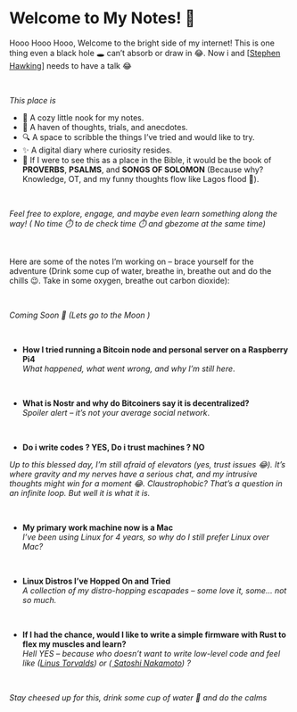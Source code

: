 # Welcome to My Notes! 👋


Hooo Hooo Hooo, Welcome to the bright side of my internet! This is one thing even a black hole 🕳️ can’t absorb or draw in 😂. Now i and [[Stephen Hawking](https://en.wikipedia.org/wiki/Stephen_Hawking)] needs to have a talk 😂

<br>

*This place is*

- 📝 A cozy little nook for my notes.
- 💭 A haven of thoughts, trials, and anecdotes.
- 🔍 A space to scribble the things I’ve tried and would like to try.
- ✨ A digital diary where curiosity resides.
- 📖 If I were to see this as a place in the Bible, it would be the book of **PROVERBS**, **PSALMS**, and **SONGS OF SOLOMON** (Because why? Knowledge,  OT, and my funny thoughts flow like Lagos flood 🌊).

<br>

*Feel free to explore, engage, and maybe even learn something along the way! ( No time ⏱️ to de check time ⏱️ and gbezome at the same time)*

<br>

Here are some of the notes I’m working on – brace yourself for the adventure (Drink some cup of water, breathe in, breathe out  and do the chills 😉. Take in some oxygen, breathe out carbon dioxide):

<br>

*Coming Soon 🚀 (Lets go to the Moon )*

<br>

- **How I tried running a Bitcoin node and personal server on a Raspberry Pi4**  
  *What happened, what went wrong, and why I’m still here*.

  <br>
  
- **What is Nostr and why do Bitcoiners say it is decentralized?**  
 *Spoiler alert – it’s not your average social network*.

 <br>

 - **Do i write codes ? YES, Do i trust machines ? NO**

 *Up to this blessed day, I’m still afraid of elevators (yes, trust issues 😂). It’s where gravity and my nerves have a serious chat, and my intrusive thoughts might win for a moment 😂. Claustrophobic? That’s a question in an infinite loop. But well it is what it is.*

 <br>

- **My primary work machine now is a Mac**  
  *I’ve been using Linux for 4 years, so why do I still prefer Linux over Mac?*

  <br>

- **Linux Distros I’ve Hopped On and Tried**  
  *A collection of my distro-hopping escapades – some love it, some… not so much.*

  <br>

- **If I had the chance, would I like to write a simple firmware with Rust to flex my muscles and learn?**  
  *Hell YES – because who doesn’t want to write low-level code and feel like  ([Linus Torvalds](https://en.wikipedia.org/wiki/Linus_Torvalds))  or ([ Satoshi Nakamoto](https://en.wikipedia.org/wiki/Satoshi_Nakamoto)) ?*

<br>

*Stay cheesed up for this, drink some cup of water 🚰 and do the calms*
